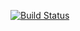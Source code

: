 [![Build Status](http://3.83.95.253:8080/buildStatus/icon?job=deploy-helloworld)](http://3.83.95.253:8080/job/deploy-helloworld/)